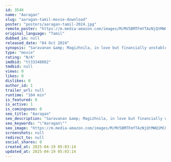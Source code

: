 ```yaml
---
id: 3546
name: "Aaragan"
slug: "aaragan-tamil-movie-download"
poster: "posters/aaragan-tamil-2024.jpg"
remote_poster: "https://m.media-amazon.com/images/M/MV5BMTFmYTAzNjQtMWQ1MC00ODc1LWEwMWUtNzI5OWE0MjIyMzgzXkEyXkFqcGc@._V1_SX300.jpg"
original_language: "Tamil"
dubbed_in: null
released_date: "04 Oct 2024"
synopsis: "Saravanan &amp; Magizhnila, in love but financially unstable, see hope when Magizhnila lands a better job in a new town. However, her path soon fills with unexpected struggles. Her journey through these challenges is the essence of th..."
type: "movie"
rating: "N/A"
imdbid: "tt33348082"
tmdbid: null
views: 0
likes: 0
dislikes: 0
author_id: 1
trailer_url: null
runtime: "104 min"
is_featured: 0
is_active: 1
is_comingsoon: 0
seo_title: "Aaragan"
seo_description: "Saravanan &amp; Magizhnila, in love but financially unstable, see hope when Magizhnila lands a better job in a new town. However, her path soon fills with unexpected struggles. Her journey through these challenges is the essence of th..."
seo_keywords: "\"Aaragan\""
seo_image: "https://m.media-amazon.com/images/M/MV5BMTFmYTAzNjQtMWQ1MC00ODc1LWEwMWUtNzI5OWE0MjIyMzgzXkEyXkFqcGc@._V1_SX300.jpg"
screenshots: null
redirect_to: null
social_shares: 0
created_at: 2025-04-19 05:03:14
updated_at: 2025-04-19 05:03:14
---
```


